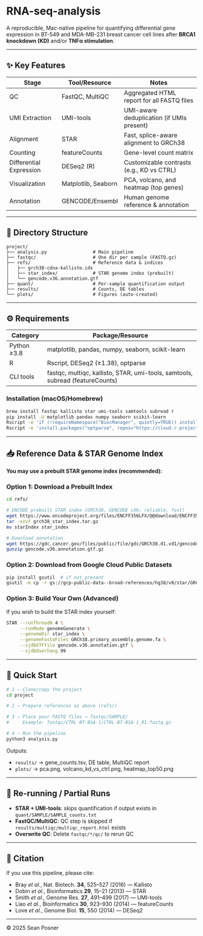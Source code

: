 # RNA-seq-analysis

A reproducible, Mac-native pipeline for quantifying differential gene expression in BT-549 and MDA-MB-231 breast cancer cell lines after **BRCA1 knockdown (KD)** and/or **TNFα stimulation**.

---

## ✨ Key Features

| Stage                   | Tool/Resource       | Notes                                      |
| ----------------------- | ------------------- | ------------------------------------------ |
| QC                      | FastQC, MultiQC     | Aggregated HTML report for all FASTQ files |
| UMI Extraction          | UMI-tools           | UMI-aware deduplication (if UMIs present)  |
| Alignment               | STAR                | Fast, splice-aware alignment to GRCh38     |
| Counting                | featureCounts       | Gene-level count matrix                    |
| Differential Expression | DESeq2 (R)          | Customizable contrasts (e.g., KD vs CTRL)  |
| Visualization           | Matplotlib, Seaborn | PCA, volcano, and heatmap (top genes)      |
| Annotation              | GENCODE/Ensembl     | Human genome reference & annotation        |

---

## 📁 Directory Structure

```
project/
├── analysis.py                 # Main pipeline
├── fastqc/                     # One dir per sample (FASTQ.gz)
├── refs/                       # Reference data & indices
│   ├── grch38-cdna-kallisto.idx
│   ├── star_index/             # STAR genome index (prebuilt)
│   └── gencode.v36.annotation.gtf
├── quant/                      # Per-sample quantification output
├── results/                    # Counts, DE tables
└── plots/                      # Figures (auto-created)
```

---

## ⚙️ Requirements

| Category    | Package/Resource                                                              |
| ----------- | ----------------------------------------------------------------------------- |
| Python ≥3.8 | matplotlib, pandas, numpy, seaborn, scikit-learn                              |
| R           | Rscript, DESeq2 (≥1.38), optparse                                             |
| CLI tools   | fastqc, multiqc, kallisto, STAR, umi-tools, samtools, subread (featureCounts) |

### Installation (macOS/Homebrew)

```bash
brew install fastqc kallisto star umi-tools samtools subread r
pip install -U matplotlib pandas numpy seaborn scikit-learn
Rscript -e 'if (!requireNamespace("BiocManager", quietly=TRUE)) install.packages("BiocManager", repos="https://cloud.r-project.org/"); BiocManager::install("DESeq2")'
Rscript -e 'install.packages("optparse", repos="https://cloud.r-project.org/")'
```

---

## 📥 Reference Data & STAR Genome Index

**You may use a prebuilt STAR genome index (recommended):**

### Option 1: Download a Prebuilt Index

```bash
cd refs/

# ENCODE prebuilt STAR index (GRCh38, GENCODE v36; reliable, fast)
wget https://www.encodeproject.org/files/ENCFF356LFX/@@download/ENCFF356LFX.tar.gz -O grch38_star_index.tar.gz
tar -xzvf grch38_star_index.tar.gz
mv starIndex star_index

# Download annotation
wget https://gdc.cancer.gov/files/public/file/gdc/GRCh38.d1.vd1/gencode.v36.annotation.gtf.gz
gunzip gencode.v36.annotation.gtf.gz
```

### Option 2: Download from Google Cloud Public Datasets

```bash
pip install gsutil  # if not present
gsutil -m cp -r gs://gcp-public-data--broad-references/hg38/v0/star/GRCh38_gencode_v36_sjdb100 ./star_index
```

### Option 3: Build Your Own (Advanced)

If you wish to build the STAR index yourself:

```bash
STAR --runThreadN 4 \
     --runMode genomeGenerate \
     --genomeDir star_index \
     --genomeFastaFiles GRCh38.primary_assembly.genome.fa \
     --sjdbGTFfile gencode.v36.annotation.gtf \
     --sjdbOverhang 99
```

---

## 🚀 Quick Start

```bash
# 1 — Clone/copy the project
cd project

# 2 — Prepare references as above (refs/)

# 3 — Place your FASTQ files → fastqc/SAMPLE/
#     Example: fastqc/CTRL-BT-BSA-1/CTRL-BT-BSA-1_R1.fastq.gz

# 4 — Run the pipeline
python3 analysis.py
```

Outputs:

* `results/` → gene\_counts.tsv, DE table, MultiQC report
* `plots/`   → pca.png, volcano\_kd\_vs\_ctrl.png, heatmap\_top50.png

---

## 🔄 Re-running / Partial Runs

* **STAR + UMI-tools**: skips quantification if output exists in `quant/SAMPLE/SAMPLE_counts.txt`
* **FastQC/MultiQC**: QC step is skipped if `results/multiqc/multiqc_report.html` exists
* **Overwrite QC**: Delete `fastqc/*/qc/` to rerun QC

---

## 📝 Citation

If you use this pipeline, please cite:

* Bray *et al.*, Nat. Biotech. **34**, 525–527 (2016) — Kallisto
* Dobin *et al.*, Bioinformatics **29**, 15–21 (2013) — STAR
* Smith *et al.*, Genome Res. **27**, 491–499 (2017) — UMI-tools
* Liao *et al.*, Bioinformatics **30**, 923–930 (2014) — featureCounts
* Love *et al.*, Genome Biol. **15**, 550 (2014) — DESeq2

---

© 2025 Sean Posner